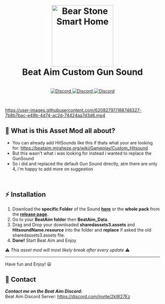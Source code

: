 <!-- markdownlint-disable MD032 MD033-->

<h1 align="center">
  <a name="logo" href="https://store.steampowered.com/app/1142220/Beat_Aim__Rhythm_FPS_Shooter"><img src="https://cdn.akamai.steamstatic.com/steam/apps/1142220/header_alt_assets_0.jpg?t=1662005141g" alt="Bear Stone Smart Home" width="200"></a>
  <br>
  Beat Aim Custom Gun Sound
</h1>
<div align="center">
</div>



<p align="center">
  <br>
        <a href="https://discord.com/invite/2kW27Ez">
<img src="https://img.shields.io/discord/728708207907962900?color=7289DA&label=Beat Aim&logo=discord&style=for-the-badge" alt="Discord">
  </a>
        <a href="https://store.steampowered.com/app/1142220/Beat_Aim__Rhythm_FPS_Shooter/">
<img src="https://img.shields.io/badge/Beat Aim-Beat Aim?color=7f7f7f&label=Steam&logo=Steam&style=for-the-badge" alt="Discord">
  </a>
          <a href="https://store.steampowered.com/app/1142220/Beat_Aim__Rhythm_FPS_Shooter/">
<img src="https://img.shields.io/badge/v1.06b-Beat Aim?color=20603D&label=For Game Version&logo=Verizon&style=for-the-badge" alt="Discord">
  </a>
</p>

<br />


https://user-images.githubusercontent.com/62082797/188748327-7b8b7bac-e49b-4d74-ac2d-74424aa7d3d6.mp4


## 🤔 **What is this Asset Mod all about?**

* You can already add HitSounds like this if thats what your are looking for: https://beataim.miraheze.org/wiki/Gameplay/Custom_Hitsound
* But this wasn't what i was looking for instead i wanted to replace the GunSound
* So i did and replaced the default Gun Sound directly, atm there are only 4, i'm happy to add more on suggestion

<br />


## ⚡ **Installation**

1. Download the **specific Folder** of the Sound **[here](https://github.com/Zaarrg/Custom_GunSound_BeatAim)** or the **whole pack** from the **[release page](https://github.com/Zaarrg/Custom_GunSound_BeatAim/releases)**.
2. Go to your **BeatAim folder** then **BeatAim_Data**.
3. Drag and Drop your downloaded **sharedassets3.assets** and **HitsoundName.resource** into the folder and **replace** if asked the old sharedassets3.assets file.
4. **Done!** Start Beat Aim and Enjoy


⚠️ _This asset mod will most likely break after every update_ ⚠️

---

Have fun and Enjoy! 😃


## 🍰 Contact

**_Contact me on the Beat Aim Discord:_** <br/>
Beat Aim Discord Server: https://discord.com/invite/2kW27Ez

